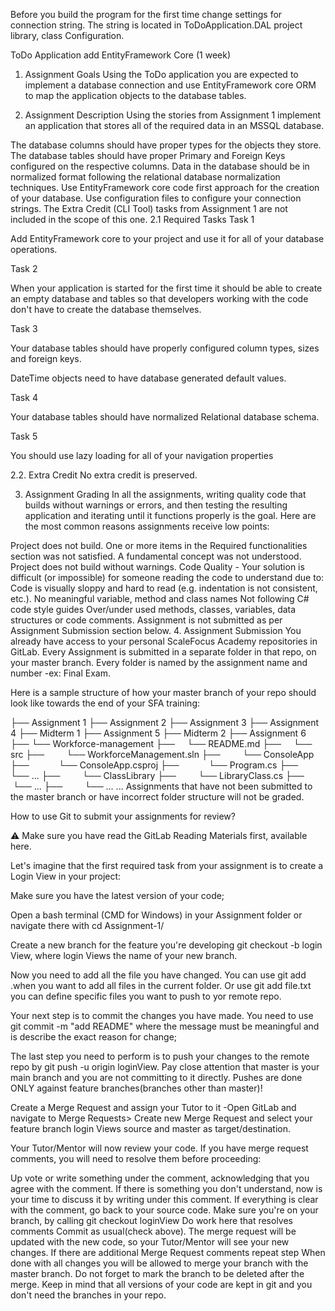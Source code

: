 Before you build the program for the first time change settings for connection string. The string is located in ToDoApplication.DAL project library, class Configuration.

ToDo Application add EntityFramework Core (1 week)
1. Assignment Goals
Using the ToDo application you are expected to implement a database connection and use EntityFramework core ORM to map the application objects to the database tables.

2. Assignment Description
Using the stories from Assignment 1 implement an application that stores all of the required data in an MSSQL database.

The database columns should have proper types for the objects they store.
The database tables should have proper Primary and Foreign Keys configured on the respective columns.
Data in the database should be in normalized format following the relational database normalization techniques.
Use EntityFramework core code first approach for the creation of your database.
Use configuration files to configure your connection strings.
The Extra Credit (CLI Tool) tasks from Assignment 1 are not included in the scope of this one.
2.1 Required Tasks
Task 1

Add EntityFramework core to your project and use it for all of your database operations.

Task 2

When your application is started for the first time it should be able to create an empty database and tables so that developers working with the code don't have to create the database themselves.

Task 3

Your database tables should have properly configured column types, sizes and foreign keys.

DateTime objects need to have database generated default values.

Task 4

Your database tables should have normalized Relational database schema.

Task 5

You should use lazy loading for all of your navigation properties

2.2. Extra Credit
No extra credit is preserved.

3. Assignment Grading
In all the assignments, writing quality code that builds without warnings or errors, and then testing the resulting application and iterating until it functions properly is the goal. Here are the most common reasons assignments receive low points:

Project does not build.
One or more items in the Required functionalities section was not satisfied.
A fundamental concept was not understood.
Project does not build without warnings.
Code Quality - Your solution is difficult (or impossible) for someone reading the code to understand due to:
Code is visually sloppy and hard to read (e.g. indentation is not consistent, etc.).
No meaningful variable, method and class names
Not following C# code style guides
Over/under used methods, classes, variables, data structures or code comments.
Assignment is not submitted as per Assignment Submission section below.
4. Assignment Submission
You already have access to your personal ScaleFocus Academy repositories in GitLab. Every Assignment is submitted in a separate folder in that repo, on your master branch. Every folder is named by the assignment name and number -ex: Final Exam.

Here is a sample structure of how your master branch of your repo should look like towards the end of your SFA training:

├── Assignment 1
├── Assignment 2
├── Assignment 3
├── Assignment 4
├── Midterm 1
├── Assignment 5
├── Midterm 2
├── Assignment 6
├── └── Workforce-management
├──     └── README.md
├──     └── src
├──         └── WorkforceManagement.sln
├──         └── ConsoleApp
├──            └── ConsoleApp.csproj
├──            └── Program.cs
├──            └── ...
├──         └── ClassLibrary
├──         └── LibraryClass.cs
├──         └── ...
├──         └── ...
...
Assignments that have not been submitted to the master branch or have incorrect folder structure will not be graded.

How to use Git to submit your assignments for review?

⚠️ Make sure you have read the GitLab Reading Materials first, available here.

Let's imagine that the first required task from your assignment is to create a Login View in your project:

Make sure you have the latest version of your code;

Open a bash terminal (CMD for Windows) in your Assignment folder or navigate there with cd Assignment-1/

Create a new branch for the feature you're developing git checkout -b login View, where login Views the name of your new branch.

Now you need to add all the file you have changed. You can use git add .when you want to add all files in the current folder. Or use git add file.txt you can define specific files you want to push to yor remote repo.

Your next step is to commit the changes you have made. You need to use git commit -m "add README" where the message must be meaningful and is describe the exact reason for change;

The last step you need to perform is to push your changes to the remote repo by git push -u origin loginView. Pay close attention that master is your main branch and you are not committing to it directly. Pushes are done ONLY against feature branches(branches other than master)!

Create a Merge Request and assign your Tutor to it -Open GitLab and navigate to Merge Requests> Create new Merge Request and select your feature branch login Views source and master as target/destination.

Your Tutor/Mentor will now review your code. If you have merge request comments, you will need to resolve them before proceeding:

Up vote or write something under the comment, acknowledging that you agree with the comment. If there is something you don't understand, now is your time to discuss it by writing under this comment.
If everything is clear with the comment, go back to your source code. Make sure you're on your branch, by calling git checkout loginView
Do work here that resolves comments
Commit as usual(check above).
The merge request will be updated with the new code, so your Tutor/Mentor will see your new changes. If there are additional Merge Request comments repeat step
When done with all changes you will be allowed to merge your branch with the master branch. Do not forget to mark the branch to be deleted after the merge. Keep in mind that all versions of your code are kept in git and you don't need the branches in your repo.